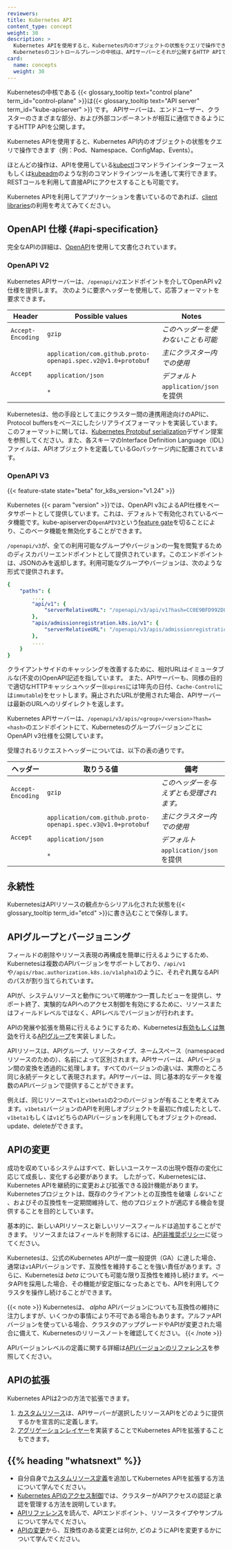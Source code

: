```yaml
---
reviewers:
title: Kubernetes API
content_type: concept
weight: 30
description: >
  Kubernetes APIを使用すると、Kubernetes内のオブジェクトの状態をクエリで操作できます。
  Kubernetesのコントロールプレーンの中核は、APIサーバーとそれが公開するHTTP APIです。ユーザー、クラスターのさまざまな部分、および外部コンポーネントはすべて、APIサーバーを介して互いに通信します。
card:
  name: concepts
  weight: 30
---
```


<!-- overview -->

Kubernetesの中核である {{< glossary_tooltip text="control plane" term_id="control-plane" >}}は{{< glossary_tooltip text="API server" term_id="kube-apiserver" >}} です。
APIサーバーは、エンドユーザー、クラスターのさまざまな部分、および外部コンポーネントが相互に通信できるようにするHTTP APIを公開します。

Kubernetes APIを使用すると、Kubernetes API内のオブジェクトの状態をクエリで操作できます（例：Pod、Namespace、ConfigMap、Events）。

ほとんどの操作は、APIを使用している[kubectl](/docs/reference/kubectl/overview/)コマンドラインインターフェースもしくは[kubeadm](/docs/reference/setup-tools/kubeadm/)のような別のコマンドラインツールを通して実行できます。
RESTコールを利用して直接APIにアクセスすることも可能です。

Kubernetes APIを利用してアプリケーションを書いているのであれば、[client libraries](/docs/reference/using-api/client-libraries/)の利用を考えてみてください。

<!-- body -->

## OpenAPI 仕様 {#api-specification}

完全なAPIの詳細は、[OpenAPI](https://www.openapis.org/)を使用して文書化されています。

### OpenAPI V2

Kubernetes APIサーバーは、`/openapi/v2`エンドポイントを介してOpenAPI v2仕様を提供します。
次のように要求ヘッダーを使用して、応答フォーマットを要求できます。


<table>
  <caption style="display:none">OpenAPI v2クエリの有効なリクエストヘッダー値</caption>
  <thead>
     <tr>
        <th>Header</th>
        <th style="min-width: 50%;">Possible values</th>
        <th>Notes</th>
     </tr>
  </thead>
  <tbody>
     <tr>
        <td><code>Accept-Encoding</code></td>
        <td><code>gzip</code></td>
        <td><em>このヘッダーを使わないことも可能</em></td>
     </tr>
     <tr>
        <td rowspan="3"><code>Accept</code></td>
        <td><code>application/com.github.proto-openapi.spec.v2@v1.0+protobuf</code></td>
        <td><em>主にクラスター内での使用</em></td>
     </tr>
     <tr>
        <td><code>application/json</code></td>
        <td><em>デフォルト</em></td>
     </tr>
     <tr>
        <td><code>*</code></td>
        <td><code>application/json</code>を提供</td>
     </tr>
  </tbody>
</table>


Kubernetesは、他の手段として主にクラスター間の連携用途向けのAPIに、Protocol buffersをベースにしたシリアライズフォーマットを実装しています。このフォーマットに関しては、[Kubernetes Protobuf serialization](https://github.com/kubernetes/design-proposals-archive/blob/main/api-machinery/protobuf.md)デザイン提案を参照してください。また、各スキーマのInterface Definition Language（IDL）ファイルは、APIオブジェクトを定義しているGoパッケージ内に配置されています。

### OpenAPI V3

{{< feature-state state="beta"  for_k8s_version="v1.24" >}}

Kubernetes {{< param "version" >}}では、OpenAPI v3によるAPI仕様をベータサポートとして提供しています。これは、デフォルトで有効化されているベータ機能です。kube-apiserverの`OpenAPIV3`という[feature gate](/docs/reference/command-line-tools-reference/feature-gates/)を切ることにより、このベータ機能を無効化することができます。

`/openapi/v3`が、全ての利用可能なグループやバージョンの一覧を閲覧するためのディスカバリーエンドポイントとして提供されています。このエンドポイントは、JSONのみを返却します。利用可能なグループやバージョンは、次のような形式で提供されます。

```yaml
{
    "paths": {
        ...,
        "api/v1": {
            "serverRelativeURL": "/openapi/v3/api/v1?hash=CC0E9BFD992D8C59AEC98A1E2336F899E8318D3CF4C68944C3DEC640AF5AB52D864AC50DAA8D145B3494F75FA3CFF939FCBDDA431DAD3CA79738B297795818CF"
        },
        "apis/admissionregistration.k8s.io/v1": {
            "serverRelativeURL": "/openapi/v3/apis/admissionregistration.k8s.io/v1?hash=E19CC93A116982CE5422FC42B590A8AFAD92CDE9AE4D59B5CAAD568F083AD07946E6CB5817531680BCE6E215C16973CD39003B0425F3477CFD854E89A9DB6597"
        },
        ....
    }
}
```
<!-- for editors: intionally use yaml instead of json here, to prevent syntax highlight error. -->

クライアントサイドのキャッシングを改善するために、相対URLはイミュータブルな(不変の)OpenAPI記述を指しています。
また、APIサーバーも、同様の目的で適切なHTTPキャッシュヘッダー(`Expires`には1年先の日付、`Cache-Control`には`immutable`)をセットします。廃止されたURLが使用された場合、APIサーバーは最新のURLへのリダイレクトを返します。

Kubernetes APIサーバーは、`/openapi/v3/apis/<group>/<version>?hash=<hash>`のエンドポイントにて、KubernetesのグループバージョンごとにOpenAPI v3仕様を公開しています。

受理されるリクエストヘッダーについては、以下の表の通りです。

<table>
  <caption style="display:none">OpenAPI v3において有効なリクエストヘッダー</caption>
  <thead>
     <tr>
        <th>ヘッダー</th>
        <th style="min-width: 50%;">取りうる値</th>
        <th>備考</th>
     </tr>
  </thead>
  <tbody>
     <tr>
        <td><code>Accept-Encoding</code></td>
        <td><code>gzip</code></td>
        <td><em>このヘッダーを与えずとも受理されます。</em></td>
     </tr>
     <tr>
        <td rowspan="3"><code>Accept</code></td>
        <td><code>application/com.github.proto-openapi.spec.v3@v1.0+protobuf</code></td>
        <td><em>主にクラスター内での使用</em></td>
     </tr>
     <tr>
        <td><code>application/json</code></td>
        <td><em>デフォルト</em></td>
     </tr>
     <tr>
        <td><code>*</code></td>
        <td><em></em><code>application/json</code>を提供</td>
     </tr>
  </tbody>
</table>

## 永続性

KubernetesはAPIリソースの観点からシリアル化された状態を{{< glossary_tooltip term_id="etcd" >}}に書き込むことで保存します。

## APIグループとバージョニング

フィールドの削除やリソース表現の再構成を簡単に行えるようにするため、Kubernetesは複数のAPIバージョンをサポートしており、`/api/v1`や`/apis/rbac.authorization.k8s.io/v1alpha1`のように、それぞれ異なるAPIのパスが割り当てられています。

APIが、システムリソースと動作について明確かつ一貫したビューを提供し、サポート終了、実験的なAPIへのアクセス制御を有効にするために、リソースまたはフィールドレベルではなく、APIレベルでバージョンが行われます。

APIの発展や拡張を簡易に行えるようにするため、Kubernetesは[有効もしくは無効](/docs/reference/using-api/#enabling-or-disabling)を行える[APIグループ](/docs/reference/using-api/#api-groups)を実装しました。

APIリソースは、APIグループ、リソースタイプ、ネームスペース（namespacedリソースのための）、名前によって区別されます。APIサーバーは、APIバージョン間の変換を透過的に処理します。すべてのバージョンの違いは、実際のところ同じ永続データとして表現されます。APIサーバーは、同じ基本的なデータを複数のAPIバージョンで提供することができます。

例えば、同じリソースで`v1`と`v1beta1`の2つのバージョンが有ることを考えてみます。`v1beta1`バージョンのAPIを利用しオブジェクトを最初に作成したとして、`v1beta1`もしくは`v1`どちらのAPIバージョンを利用してもオブジェクトのread、update、deleteができます。

## APIの変更

成功を収めているシステムはすべて、新しいユースケースの出現や既存の変化に応じて成長し、変化する必要があります。
したがって、Kubernetesには、Kubernetes APIを継続的に変更および拡張できる設計機能があります。
Kubernetesプロジェクトは、既存のクライアントとの互換性を破壊 _しないこと_ 、およびその互換性を一定期間維持して、他のプロジェクトが適応する機会を提供することを目的としています。

基本的に、新しいAPIリソースと新しいリソースフィールドは追加することができます。
リソースまたはフィールドを削除するには、[API非推奨ポリシー](/docs/reference/using-api/deprecation-policy/)に従ってください。

Kubernetesは、公式のKubernetes APIが一度一般提供（GA）に達した場合、通常は`v1`APIバージョンです、互換性を維持することを強い責任があります。さらに、Kubernetesは _beta_ についても可能な限り互換性を維持し続けます。ベータAPIを採用した場合、その機能が安定版になったあとでも、APIを利用してクラスタを操作し続けることができます。

{{< note >}}
Kubernetesは、 _alpha_ APIバージョンについても互換性の維持に注力しますが、いくつかの事情により不可である場合もあります。アルファAPIバージョンを使っている場合、クラスタのアップグレードやAPIが変更された場合に備えて、Kubernetesのリリースノートを確認してください。
{{< /note >}}

APIバージョンレベルの定義に関する詳細は[APIバージョンのリファレンス](/docs/reference/using-api/#api-versioning)を参照してください。

## APIの拡張

Kubernetes APIは2つの方法で拡張できます。

1. [カスタムリソース](/ja/docs/concepts/extend-kubernetes/api-extension/custom-resources/)は、APIサーバーが選択したリソースAPIをどのように提供するかを宣言的に定義します。
1. [アグリゲーションレイヤー](/ja/docs/concepts/extend-kubernetes/api-extension/apiserver-aggregation/)を実装することでKubernetes APIを拡張することもできます。


## {{% heading "whatsnext" %}}

- 自分自身で[カスタムリソース定義](/docs/tasks/extend-kubernetes/custom-resources/custom-resource-definitions/)を追加してKubernetes APIを拡張する方法について学んでください。
- [Kubernetes APIのアクセス制御](/docs/concepts/security/controlling-access/)では、クラスターがAPIアクセスの認証と承認を管理する方法を説明しています。
- [APIリファレンス](/ja/docs/reference/kubernetes-api/)を読んで、APIエンドポイント、リソースタイプやサンプルについて学んでください。
- [APIの変更](https://git.k8s.io/community/contributors/devel/sig-architecture/api_changes.md#readme)から、互換性のある変更とは何か, どのようにAPIを変更するかについて学んでください。
